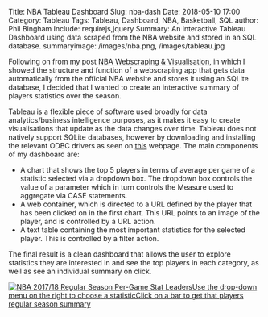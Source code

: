 Title: NBA Tableau Dashboard
Slug: nba-dash
Date: 2018-05-10 17:00
Category: Tableau
Tags: Tableau, Dashboard, NBA, Basketball, SQL
author: Phil Bingham
Include: requirejs,jquery
Summary: An interactive Tableau Dashboard using data scraped from the NBA website and stored in an SQL database.
summaryimage: /images/nba.png, /images/tableau.jpg

Following on from my post [NBA Webscraping & Visualisation](https://hexhamallstar.github.io/nbaviz.html), in which I showed the structure and function of a webscraping app that gets data automatically from the official NBA website and stores it using an SQLite database, I decided that I wanted to create an interactive summary of players statistics over the season.

Tableau is a flexible piece of software used broadly for data analytics/business intelligence purposes, as it makes it easy to create visualisations that update as the data changes over time. Tableau does not natively support SQLite databases, however by downloading and installing the relevant ODBC drivers as seen on [this](https://onlinehelp.tableau.com/current/pro/desktop/en-us/odbc_customize.html) webpage.
The main components of my dashboard are:

* A chart that shows the top 5 players in terms of average per game of a statistic selected via a dropdown box. The dropdown box controls the value of a parameter which in turn controls the Measure used to aggregate via CASE statements.
* A web container, which is directed to a URL defined by the player that has been clicked on in the first chart. This URL points to an image of the player, and is controlled by a URL action.
* A text table containing the most important statistics for the selected player. This is controlled by a filter action.

The final result is a clean dashboard that allows the user to explore statistics they are interested in and see the top players in each category, as well as see an individual summary on click.

<body>
<div class='tableauPlaceholder' id='viz1525971669728' style='position: relative'><noscript><a href='#'><img alt='NBA 2017&#47;18 Regular Season Per-Game Stat LeadersUse the drop-down menu on the right to choose a statisticClick on a bar to get that players regular season summary ' src='https:&#47;&#47;public.tableau.com&#47;static&#47;images&#47;NB&#47;NBASeasonStatsStory&#47;StatLeadersDashboard&#47;1_rss.png' style='border: none' /></a></noscript><object class='tableauViz'  style='display:none;'><param name='host_url' value='https%3A%2F%2Fpublic.tableau.com%2F' /> <param name='embed_code_version' value='3' /> <param name='site_root' value='' /><param name='name' value='NBASeasonStatsStory&#47;StatLeadersDashboard' /><param name='tabs' value='no' /><param name='toolbar' value='yes' /><param name='static_image' value='https:&#47;&#47;public.tableau.com&#47;static&#47;images&#47;NB&#47;NBASeasonStatsStory&#47;StatLeadersDashboard&#47;1.png' /> <param name='animate_transition' value='yes' /><param name='display_static_image' value='yes' /><param name='display_spinner' value='yes' /><param name='display_overlay' value='yes' /><param name='display_count' value='yes' /><param name='filter' value='publish=yes' /></object></div>                <script type='text/javascript'>                    var divElement = document.getElementById('viz1525971669728');                    var vizElement = divElement.getElementsByTagName('object')[0];                    vizElement.style.width='650px';vizElement.style.height='887px';                    var scriptElement = document.createElement('script');                    scriptElement.src = 'https://public.tableau.com/javascripts/api/viz_v1.js';                    vizElement.parentNode.insertBefore(scriptElement, vizElement);                </script>
</body>

